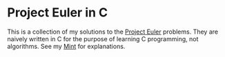 # Project Euler in C

This is a collection of my solutions to the [Project Euler](https://projecteuler.net/) problems. They are naively written in C for the purpose of learning C programming, not algorithms. See my [Mint](https://min.togetter.com/r1GcW6O) for explanations.
